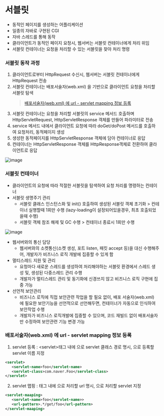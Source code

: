 # 서블릿
* 동적인 페이지를 생성하는 어플리케이션
* 일종의 자바로 구현된 CGI
* 자바 스레드를 통해 동작
* 클라이언트가 동적인 페이지 요청시, 웹서버는 서블릿 컨테이너에게 처리 위임
* 서블릿 컨테이너는 요청을 처리할 수 있는 서블릿을 찾아 처리 명령

### 서블릿 동작 과정
1. 클라이언트로부터 HttpRequest 수신시, 웹서버는 서블릿 컨테이너에게 HttpRequest 전송
2. 서블릿 컨테이너는 배포서술자(web.xml) 을 기반으로 클라이언트 요청을 처리할 서블릿 탐색
	> [배포서술자(web.xml) 에 url - servlet mapping 정보 등록]()
3. 서블릿 컨테이너는 요청을 처리할 서블릿의 service 메서드 호출하며 HttpServletRequest, HttpServletResponse 객체를 만들어 파라미터로 전송
4. service 메서드 내에서 클라이언트 요청에 따라 doGet/doPost 메서드를 호출하여 요청처리, 동적페이지 생성
5. 생성한 동적페이지를 HttpServletResponse 객체에 담아 컨테이너로 응답
6. 컨테이너는 HttpServletResponse 객체를 HttpResponse객체로 전환하여 클라이언트로 응답

![image](https://user-images.githubusercontent.com/48702893/107371810-0f085400-6b28-11eb-9992-6cbe5e287e58.png)
    
### 서블릿 컨테이너
* 클라이언트의 요청에 따라 적절한 서블릿을 탐색하여 요청 처리를 명령하는 컨테이너
* 서블릿 생명주기 관리
	* 서블릿 클래스 인스턴스화 및 init() 호출하여 생성된 서블릿 객체 초기화 > 컨테이너 실행할때 1회만 수행 (lazy-loading이 설정되어있을경우, 최초 호출되었을때 수행)
	* 서블릿 객체 참조 해제 및 GC 수행 > 컨테이너 종료시 1회만 수행
	
![image](https://user-images.githubusercontent.com/48702893/107372033-51ca2c00-6b28-11eb-8369-d01de1b43cdc.png)

* 웹서버와의 통신 담당
	* 웹서버와의 소켓통신(소켓 생성, 포트 listen, 패킷 accept 등)을 대신 수행해주어, 개발자가 비즈니스 로직 개발에 집중할 수 있게 함
* 멀티스레드 지원 및 관리
	* 요청마다 새로운 스레드를 생성하여 처리해야하는 서블릿 환경에서 스레드 생성 및, 생성된 다중스레드 관리 수행
	* 개발자가 멀티스레드 관리 및 동기화에 신경쓰지 않고 비즈니스 로직 구현에 집중 가능
* 선언적 보안관리
	* 비즈니스 로직에 직접 보안관련 작업을 할 필요 없이, 배포 서술자(web.xml) 에 필요한 보안기능을 선언적으로 선언해두면, 컨테이너가 자동으로 인식하여 보안작업 수행
	* 개발자가 비즈니스 로직개발에 집중할 수 있으며, 코드 재빌드 없이 배포서술자만 수정하여 보안관련 기능 변경 가능
	
### 배포서술자(web.xml) 에 url - servlet mapping 정보 등록
 1. servlet 등록 : \<servlet>태그 내에 <servlet-class> 으로 servlet 클래스 경로 명시, <setvlet-name> 으로 등록할 servlet 이름 지정
 ```xml
 <servlet>
 	<servlet-name>foo</servlet-name>
 	<servlet-class>com.naver.Foo</servlet-class>
 </servlet>
 ```
 2. servlet 맵핑 : <servlet-maaping> 태그 내에 <url-pattern> 으로 처리할 url 명시, <servlet-name> 으로 처리할 servlet 지정
 ```xml
<servlet-maaping>
	<servlet-name>foo</servlet-name>>
	<url-pattern>.*/get/foo</url-pattern>
</servlet-maaping>
```
